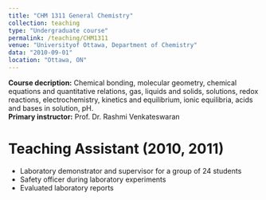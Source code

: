 ```yaml
---
title: "CHM 1311 General Chemistry"
collection: teaching
type: "Undergraduate course"
permalink: /teaching/CHM1311
venue: "Universityof Ottawa, Department of Chemistry"
data: "2010-09-01"
location: "Ottawa, ON"
---
```


<b>Course decription:</b> Chemical bonding, molecular geometry, chemical equations and quantitative relations, gas, liquids and solids, solutions, redox reactions, electrochemistry, kinetics and equilibrium, ionic equilibria, acids and bases in solution, pH. \
<b>Primary instructor:</b> Prof. Dr. Rashmi Venkateswaran

# Teaching Assistant (2010, 2011)
* Laboratory demonstrator and supervisor for a group of 24 students
* Safety officer during laboratory experiments
* Evaluated laboratory reports